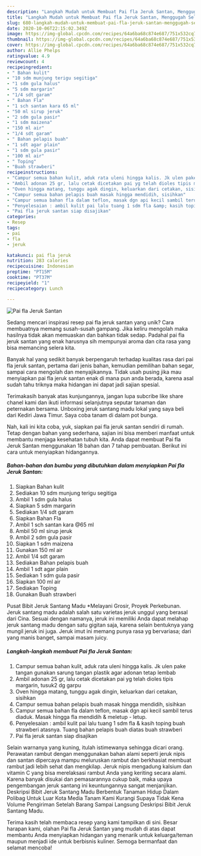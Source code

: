 ```yaml
---
description: "Langkah Mudah untuk Membuat Pai fla Jeruk Santan, Menggugah Selera"
title: "Langkah Mudah untuk Membuat Pai fla Jeruk Santan, Menggugah Selera"
slug: 680-langkah-mudah-untuk-membuat-pai-fla-jeruk-santan-menggugah-selera
date: 2020-10-06T22:15:02.349Z
image: https://img-global.cpcdn.com/recipes/64a6ba68c874e687/751x532cq70/pai-fla-jeruk-santan-foto-resep-utama.jpg
thumbnail: https://img-global.cpcdn.com/recipes/64a6ba68c874e687/751x532cq70/pai-fla-jeruk-santan-foto-resep-utama.jpg
cover: https://img-global.cpcdn.com/recipes/64a6ba68c874e687/751x532cq70/pai-fla-jeruk-santan-foto-resep-utama.jpg
author: Allie Phelps
ratingvalue: 4.9
reviewcount: 4
recipeingredient:
- " Bahan kulit"
- "10 sdm munjung terigu segitiga"
- "1 sdm gula halus"
- "5 sdm margarin"
- "1/4 sdt garam"
- " Bahan Fla"
- "1 sch santan kara 65 ml"
- "50 ml sirup jeruk"
- "2 sdm gula pasir"
- "1 sdm maizena"
- "150 ml air"
- "1/4 sdt garam"
- " Bahan pelapis buah"
- "1 sdt agar plain"
- "1 sdm gula pasir"
- "100 ml air"
- " Toping"
- "Buah strawberi"
recipeinstructions:
- "Campur semua bahan kulit, aduk rata uleni hingga kalis. Jk ulen pake tangan gunakan sarung tangan plastik agar adonan tetap lembab"
- "Ambil adonan 25 gr, lalu cetak dicetakan pai yg telah dioles tipis margarin, tusuk2 dg garpu"
- "Oven hingga matang, tunggu agak dingin, keluarkan dari cetakan, sisihkan"
- "Campur semua bahan pelapis buah masak hingga mendidih, sisihkan"
- "Campur semua bahan fla dalam teflon, masak dgn api kecil sambil terus diaduk. Masak hingga fla mendidih &amp; meletup - letup."
- "Penyelesaian : ambil kulit pai lalu tuang 1 sdm fla &amp; kasih toping buah strawberi atasnya. Tuang bahan pelapis buah diatas buah strawberi"
- "Pai fla jeruk santan siap disajikan"
categories:
- Resep
tags:
- pai
- fla
- jeruk

katakunci: pai fla jeruk 
nutrition: 283 calories
recipecuisine: Indonesian
preptime: "PT15M"
cooktime: "PT37M"
recipeyield: "1"
recipecategory: Lunch

---
```



![Pai fla Jeruk Santan](https://img-global.cpcdn.com/recipes/64a6ba68c874e687/751x532cq70/pai-fla-jeruk-santan-foto-resep-utama.jpg)

Sedang mencari inspirasi resep pai fla jeruk santan yang unik? Cara membuatnya memang susah-susah gampang. Jika keliru mengolah maka hasilnya tidak akan memuaskan dan bahkan tidak sedap. Padahal pai fla jeruk santan yang enak harusnya sih mempunyai aroma dan cita rasa yang bisa memancing selera kita.

Banyak hal yang sedikit banyak berpengaruh terhadap kualitas rasa dari pai fla jeruk santan, pertama dari jenis bahan, kemudian pemilihan bahan segar, sampai cara mengolah dan menyajikannya. Tidak usah pusing jika mau menyiapkan pai fla jeruk santan enak di mana pun anda berada, karena asal sudah tahu triknya maka hidangan ini dapat jadi sajian spesial.

Terimakasih banyak atas kunjungannya, jangan lupa subcribe like share chanel kami dan ikuti informasi selanjutnya seputar tanaman dan peternakan bersama. Unboxing jeruk santang madu lokal yang saya beli dari Kediri Jawa Timur. Saya coba tanam di dalam pot bunga.


Nah, kali ini kita coba, yuk, siapkan pai fla jeruk santan sendiri di rumah. Tetap dengan bahan yang sederhana, sajian ini bisa memberi manfaat untuk membantu menjaga kesehatan tubuh kita. Anda dapat membuat Pai fla Jeruk Santan menggunakan 18 bahan dan 7 tahap pembuatan. Berikut ini cara untuk menyiapkan hidangannya.

<!--inarticleads1-->

##### Bahan-bahan dan bumbu yang dibutuhkan dalam menyiapkan Pai fla Jeruk Santan:

1. Siapkan  Bahan kulit
1. Sediakan 10 sdm munjung terigu segitiga
1. Ambil 1 sdm gula halus
1. Siapkan 5 sdm margarin
1. Sediakan 1/4 sdt garam
1. Siapkan  Bahan Fla
1. Ambil 1 sch santan kara @65 ml
1. Ambil 50 ml sirup jeruk
1. Ambil 2 sdm gula pasir
1. Siapkan 1 sdm maizena
1. Gunakan 150 ml air
1. Ambil 1/4 sdt garam
1. Sediakan  Bahan pelapis buah
1. Ambil 1 sdt agar plain
1. Sediakan 1 sdm gula pasir
1. Siapkan 100 ml air
1. Sediakan  Toping
1. Gunakan Buah strawberi


Pusat Bibit Jeruk Santang Madu *Melayani Grosir, Proyek Perkebunan. Jeruk santang madu adalah salah satu varietas jeruk unggul yang berasal dari Cina. Sesuai dengan namanya, jeruk ini memiliki Anda dapat melahap jeruk santang madu dengan satu gigitan saja, karena selain bentuknya yang mungil jeruk ini juga. Jeruk imut ini memang punya rasa yg bervariasa; dari yang manis banget, sampai masam juicy. 

<!--inarticleads2-->

##### Langkah-langkah membuat Pai fla Jeruk Santan:

1. Campur semua bahan kulit, aduk rata uleni hingga kalis. Jk ulen pake tangan gunakan sarung tangan plastik agar adonan tetap lembab
1. Ambil adonan 25 gr, lalu cetak dicetakan pai yg telah dioles tipis margarin, tusuk2 dg garpu
1. Oven hingga matang, tunggu agak dingin, keluarkan dari cetakan, sisihkan
1. Campur semua bahan pelapis buah masak hingga mendidih, sisihkan
1. Campur semua bahan fla dalam teflon, masak dgn api kecil sambil terus diaduk. Masak hingga fla mendidih &amp; meletup - letup.
1. Penyelesaian : ambil kulit pai lalu tuang 1 sdm fla &amp; kasih toping buah strawberi atasnya. Tuang bahan pelapis buah diatas buah strawberi
1. Pai fla jeruk santan siap disajikan


Selain warnanya yang kuning, itulah istimewanya sehingga dicari orang. Perawatan rambut dengan menggunakan bahan alami seperti jeruk nipis dan santan dipercaya mampu meluruskan rambut dan berkhasiat membuat rambut jadi lebih sehat dan mengkilap. Jeruk nipis mengadung kalsium dan vitamin C yang bisa merelaksasi rambut Anda yang keriting secara alami. Karena banyak disukai dan pemasarannya cukup baik, maka upaya pengembangan jeruk santang ini keuntungannya sangat menjanjikan. Deskripsi Bibit Jeruk Santang Madu Berbentuk Tanaman Hidup Dalam Polibag Untuk Luar Kota Media Tanam Kami Kurangi Supaya Tidak Kena Volume Pengiriman Setelah Barang Sampai Langsung Deskripsi Bibit Jeruk Santang Madu. 

Terima kasih telah membaca resep yang kami tampilkan di sini. Besar harapan kami, olahan Pai fla Jeruk Santan yang mudah di atas dapat membantu Anda menyiapkan hidangan yang menarik untuk keluarga/teman maupun menjadi ide untuk berbisnis kuliner. Semoga bermanfaat dan selamat mencoba!
